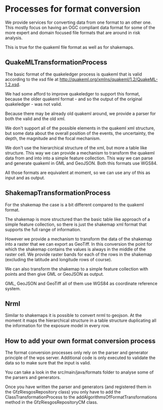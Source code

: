 # Processes for format conversion

We provide services for converting data from one format to an other one.
This mostly focus on having an OGC compliant data format for
some of the more expert and domain focused file formats that are around
in risk analysis. 

This is true for the quakeml file format as well as for shakemaps.

## QuakeMLTransformationProcess

The basic format of the quakeledger process is quakeml that is valid according to the
xsd file at http://quakeml.org/xmlns/quakeml/1.2/QuakeML-1.2.xsd.

We had some afford to improve quakeledger to support this format, because
the older quakeml format - and so the output of the original quakeledger - 
was not valid.

Because there may be already old quakeml around, we provide a parser for both
the valid and the old xml.

We don't support all of the possible elements in the quakeml xml structure,
but some data about the overall position of the events, the uncertainty,
the depth, the magnitude and the focal mechanism.

We don't use the hierarchical structure of the xml, but more a table like
structure. This way we can provide a mechanism to transform the 
quakeml data from and into into a simple feature collection. 
This way we can parse and generate quakeml
in GML and GeoJSON. Both this formats use WGS84.

All those formats are equivalent at moment, so we can use any of this
as input and as output.

## ShakemapTransformationProcess

For the shakemap the case is a bit different compared to the quakeml
format.

The shakemap is more structured than the basic table like approach of
a simple feature collection, so there is just the shakemap xml format
that supports the full range of information.

However we provide a mechanism to transform the data of the shakemap into
a raster that we can export as GeoTiff.
In this conversion the point for which the shakemap contains the values
is always in the middle of the raster cell.
We provide raster bands for each of the rows in the shakemap (excluding
the latitude and longitude rows of course).

We can also transform the shakemap to a simple feature collection with
points and then give GML or GeoJSON as output.

GML, GeoJSON and GeoTiff all of them use WGS84 as coordinate reference system.

## Nrml

Similar to shakemaps it is possible to convert nrml to geojson.
At the moment it maps the hierarchical structure in a table
structure duplicating all the information for the exposure model
in every row.


## How to add your own format conversion process

The format conversion processes only rely on the parser and generator
principle of the wps server. 
Additional code is only executed to validate the data 
so to make sure that the input is valid.

You can take a look in the src/main/java/formats folder to analyse some
of the parsers and generators.

Once you have written the parser and generators (and registered them
in the GfzRiesgosRepository class) you only have to add the 
ClassTransformationProcess to the addAlgorithmsOfFormatTransformations
method in the GfzRiesgosRepositoryCM class.
